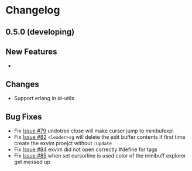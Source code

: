 # Changelog

## 0.5.0 (developing)

## New Features

 - 

## Changes

 - Support erlang in id-utils  

## Bug Fixes

 - Fix [Issue #79](https://github.com/exvim/main/issues/79) undotree close will make cursor jump to minibufexpl 
 - Fix [Issue #82](https://github.com/exvim/main/issues/82) `<leader>sg` will delete the edit buffer contents if first time create the exvim proejct without `:Update`
 - Fix [Issue #84](https://github.com/exvim/main/issues/84) exvim did not open correctly #define for tags 
 - Fix [Issue #85](https://github.com/exvim/main/issues/85) when set cursorline is used color of the minibuff explorer get messed up

